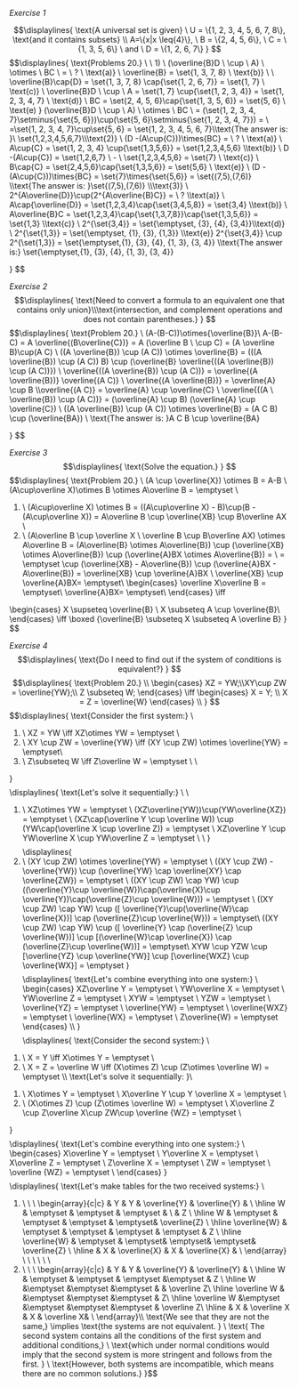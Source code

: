 
*Exercise 1*

$$\displaylines{ \text{A universal set is given} \ U = \{1, 2, 3, 4, 5, 6, 7, 8\}, \text{and it contains subsets} \\ A=\{x|x \leq{4}\}, \ B = \{2, 4, 5, 6\}, \ C = \{1, 3, 5, 6\} \ and \ D = \{1, 2, 6, 7\}
}
$$
$$\displaylines{
\text{Problems 20.} \\ \\ 1) \ (\overline{B}D \ \cup \ A)  \ \otimes \ BC \ = \ ?
\\ \text{a)} \ \overline{B} = \set{1, 3, 7, 8} \\ \text{b)} \ \ \overline{B}\cap{D} =  \set{1, 3, 7, 8} \cap{\set{1, 2, 6, 7}} = \set{1, 7} \\
\text{c)} \ \overline{B}D \ \cup \ A = \set{1, 7} \cup{\set{1, 2, 3, 4}} = \set{1, 2, 3, 4, 7} \\ \text{d)} \ BC = \set{2, 4, 5, 6}\cap{\set{1, 3, 5, 6}} = \set{5, 6} \\ \text{e) } (\overline{B}D \ \cup \ A)  \ \otimes \ BC \ = (\set{1, 2, 3, 4, 7}\setminus{\set{5, 6}})\cup(\set{5, 6}\setminus{\set{1, 2, 3, 4, 7}}) = \\ =\set{1, 2, 3, 4, 7}\cup\set{5, 6} = \set{1, 2, 3, 4, 5, 6, 7}\\\text{The answer is: }\ \set{1,2,3,4,5,6,7}\\\\\text{2)} \ (D -(A\cup{C}))\times{BC} = \ ? \\ \text{a)} \ A\cup{C} = \set{1, 2, 3, 4} \cup{\set{1,3,5,6}} = \set{1,2,3,4,5,6} \\\text{b)} \ D -(A\cup{C}) = \set{1,2,6,7} \ - \ \set{1,2,3,4,5,6} = \set{7} \\ \text{c)} \ B\cap{C} = \set{2,4,5,6}\cap{\set{1,3,5,6}} = \set{5,6} \\ \text{e)} \ (D -(A\cup{C}))\times{BC} = \set{7}\times{\set{5,6}} = \set{(7,5),(7,6)} \\\text{The answer is: }\set{(7,5),(7,6)} \\\\\text{3)} \ 2^{A\overline{D}}\cup{2^{A\overline{B}C}} = \ ? \\\text{a)} \ A\cap{\overline{D}} = \set{1,2,3,4}\cap{\set{3,4,5,8}} = \set{3,4} \\\text{b)} \ A\overline{B}C = \set{1,2,3,4}\cap{\set{1,3,7,8}}\cap{\set{1,3,5,6}} = \set{1,3} \\\text{c)} \ 2^{\set{3,4}} = \set{\emptyset, \{3\}, \{4\}, \{3,4\}}\\\text{d)} \ 2^{\set{1,3}} = \set{\emptyset, \{1\}, \{3\}, \{1,3\}} \\\text{e)} 2^{\set{3,4}} \cup 2^{\set{1,3}} = \set{\emptyset,\{1\}, \{3\}, \{4\}, \{1, 3\}, \{3, 4\}} \\\text{The answer is:} \set{\emptyset,\{1\}, \{3\}, \{4\}, \{1, 3\}, \{3, 4\}}

}
$$


*Exercise 2*
$$\displaylines{
\text{Need to convert a formula to an equivalent one that contains only union}\\\text{intersection, and complement operations and does not contain
parentheses.}
}
$$
$$\displaylines{
\text{Problem 20.} \\ (A-(B-C))\otimes{\overline{B}}\\ A-(B-C) = A \overline{(B\overline{C})} = A (\overline B \ \cup C) = (A \overline B)\cup(A C) \\ ((A \overline{B}) \cup (A  C)) \otimes \overline{B} = (((A  \overline{B}) \cup (A  C))  B) \cup (\overline{B}  \overline{((A  \overline{B}) \cup (A  C))}) \\ \overline{((A  \overline{B}) \cup (A  C))} = \overline{(A  \overline{B})}  \overline{(A  C)} \\ \overline{(A  \overline{B})} = \overline{A} \cup B \\\overline{(A  C)} = \overline{A} \cup \overline{C} \\ \overline{((A \ \overline{B}) \cup (A  C))} = (\overline{A} \cup B)  (\overline{A} \cup \overline{C}) \\ ((A  \overline{B}) \cup (A  C)) \otimes \overline{B} = (A  C B) \cup (\overline{BA}) \\ \text{The answer is: }A C  B \cup \overline{BA}

}
$$

*Exercise 3*
$$\displaylines{
\text{Solve the equation.}
}
$$
$$\displaylines{
\text{Problem 20.} \\ 
(A \cup \overline{X}) \otimes B = A-B \\ 
(A\cup\overline X)\otimes B \otimes A\overline B = \emptyset \\
1) \ (A\cup\overline X) \otimes B = ((A\cup\overline X) - B)\cup(B - (A\cup\overline X)) = A\overline B \cup \overline{XB} \cup B\overline AX \\
2) \ (A\overline B \cup \overline X \ \overline B \cup B\overline AX) \otimes A\overline B = (A\overline{B} \otimes A\overline{B}) \cup (\overline{XB} \otimes A\overline{B}) \cup (\overline{A}BX \otimes A\overline{B}) = \\
= \emptyset \cup (\overline{XB} - A\overline{B}) \cup (\overline{A}BX - A\overline{B}) = \overline{XB} \cup \overline{A}BX
\\
\overline{XB} \cup \overline{A}BX= \emptyset\\
\begin{cases}
\overline X\overline B = \emptyset\\
\overline{A}BX= \emptyset\\
\end{cases} \iff 

\begin{cases}
X \supseteq \overline{B} \\
X \subseteq A \cup \overline{B}\\
\end{cases} \iff \boxed {\overline{B} \subseteq X \subseteq A \overline B} 
} 
$$



*Exercise 4*
$$\displaylines{
\text{Do I need to find out if the system of conditions is equivalent?}
}
$$
$$\displaylines{
\text{Problem 20.} \\ \begin{cases} XZ = YW;\\XY\cup ZW = \overline{YW};\\ Z \subseteq W; \end{cases} \iff \begin{cases} X = Y; \\ X = Z = \overline{W} \end{cases} \\ 
}
$$
$$\displaylines{
\text{Consider the first system:} \\
1) \ XZ = YW \iff XZ\otimes YW = \emptyset \\
2) \ XY \cup ZW = \overline{YW} \iff (XY \cup ZW) \otimes \overline{YW} = \emptyset\\
3) \ Z\subseteq W \iff Z\overline W = \emptyset \\ \\

}$$
$$\displaylines{
\text{Let's solve it sequentially:} \\ \\
1. \ XZ\otimes YW = \emptyset \\
	(XZ\overline{YW})\cup(YW\overline{XZ}) = \emptyset \\
	(XZ\cap(\overline Y \cup \overline W)) \cup (YW\cap(\overline X \cup \overline Z)) = \emptyset \\
	XZ\overline Y \cup YW\overline X \cup YW\overline Z = \emptyset \\ \\
}$$
$$\displaylines{
2. \ (XY \cup ZW) \otimes \overline{YW} = \emptyset \\
	((XY \cup ZW) - \overline{YW}) \cup (\overline{YW} \cap \overline{XY} \cap \overline{ZW}) = \emptyset \\
	((XY \cup ZW) \cap YW) \cup ((\overline{Y}\cup \overline{W})\cap(\overline{X}\cup \overline{Y})\cap(\overline{Z}\cup \overline{W})) = \emptyset \\
	((XY \cup ZW) \cap YW) \cup ([ \overline{Y}\cup(\overline{W}\cap \overline{X})] \cap (\overline{Z}\cup \overline{W})) = \emptyset\\
	((XY \cup ZW) \cap YW) \cup ([ \overline{Y} \cap (\overline{Z} \cup \overline{W})] \cup [(\overline{W}\cap \overline{X}) \cap (\overline{Z}\cup \overline{W})] = \emptyset\\
	XYW \cup YZW \cup [\overline{YZ} \cup \overline{YW}] \cup [\overline{WXZ} \cup \overline{WX}] = \emptyset
}$$
$$\displaylines{
\text{Let's combine everything into one system:} \\
\begin{cases} 
XZ\overline Y = \emptyset \\
YW\overline X = \emptyset \\
YW\overline Z = \emptyset \\
XYW = \emptyset \\
YZW = \emptyset \\
\overline{YZ} = \emptyset \\
\overline{YW} = \emptyset \\
\overline{WXZ} = \emptyset  \\
\overline{WX} = \emptyset \\
Z\overline{W} = \emptyset
\end{cases} \\\\
}$$
$$\displaylines{
\text{Consider the second system:} \\
1) \ X = Y \iff X\otimes Y = \emptyset \\
2) \ X = Z = \overline W \iff (X\otimes Z) \cup (Z\otimes \overline W) = \emptyset \\\\
\text{Let's solve it sequentially: }\\
1. \ X\otimes Y = \emptyset \\
	X\overline Y \cup Y \overline X = \emptyset \\
2. \ (X\otimes Z) \cup (Z\otimes \overline W) = \emptyset \\
	X\overline Z \cup Z\overline X\cup ZW\cup \overline {WZ} = \emptyset \\ 

}$$
$$\displaylines{
\text{Let's combine everything into one system:} \\ 
\begin{cases} 
X\overline Y = \emptyset \\
Y\overline X = \emptyset \\
X\overline Z = \emptyset \\
Z\overline X = \emptyset \\
ZW = \emptyset \\
\overline {WZ} = \emptyset \\
\end{cases}
 }
$$
$$\displaylines{
\text{Let's make tables for the two received systems:} \\
1) \ \ \ \begin{array}{c|c}
 & Y & Y & \overline{Y} & \overline{Y} & \\
\hline
W & \emptyset & \emptyset & \emptyset & \ & Z \\
\hline
W & \emptyset & \emptyset & \emptyset & \emptyset& \overline{Z} \\
\hline
\overline{W} & \emptyset & \emptyset & \emptyset & \emptyset & Z \\
\hline
\overline{W} & \emptyset & \emptyset& \emptyset& \emptyset& \overline{Z} \\
\hline
 & X & \overline{X} & X & \overline{X} & \\
\end{array} \ \ \ \ \ \
2) \ \ \ \begin{array}{c|c}
 & Y & Y & \overline{Y} & \overline{Y} & \\
 \hline
 W & \emptyset & \emptyset & \emptyset &\emptyset & Z \\
 \hline
 W &\emptyset &\emptyset &\emptyset & & \overline Z\\
 \hline
 \overline W & &\emptyset &\emptyset &\emptyset & Z\\
 \hline 
 \overline W &\emptyset &\emptyset &\emptyset &\emptyset & \overline Z\\
 \hline
 & X & \overline X & X & \overline X& \\
\end{array}\\\\
\text{We see that they are not the same,} \implies \text{the systems are not equivalent. } \\ \text{ The second system contains all the conditions of the first system and additional conditions,} \\ \text{which under normal conditions would imply that the second system is more stringent and follows from the first.
} \\ \text{However, both systems are incompatible, which means there are no common solutions.}
}$$
